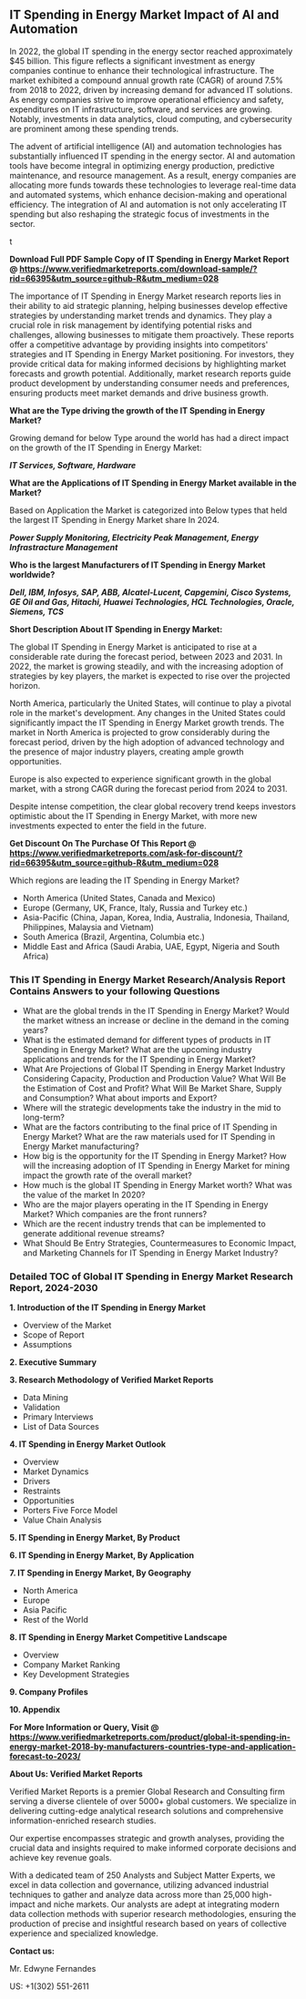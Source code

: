 <h2>IT Spending in Energy Market Impact of AI and Automation</h2><p>In 2022, the global IT spending in the energy sector reached approximately $45 billion. This figure reflects a significant investment as energy companies continue to enhance their technological infrastructure. The market exhibited a compound annual growth rate (CAGR) of around 7.5% from 2018 to 2022, driven by increasing demand for advanced IT solutions. As energy companies strive to improve operational efficiency and safety, expenditures on IT infrastructure, software, and services are growing. Notably, investments in data analytics, cloud computing, and cybersecurity are prominent among these spending trends.</p><p>The advent of artificial intelligence (AI) and automation technologies has substantially influenced IT spending in the energy sector. AI and automation tools have become integral in optimizing energy production, predictive maintenance, and resource management. As a result, energy companies are allocating more funds towards these technologies to leverage real-time data and automated systems, which enhance decision-making and operational efficiency. The integration of AI and automation is not only accelerating IT spending but also reshaping the strategic focus of investments in the sector.</p>t</p><p id="" class=""><strong>Download Full PDF Sample Copy of IT Spending in Energy Market Report @ <a href="https://www.verifiedmarketreports.com/download-sample/?rid=66395&utm_source=github-R&utm_medium=028" target="_blank">https://www.verifiedmarketreports.com/download-sample/?rid=66395&utm_source=github-R&utm_medium=028</a></strong></p><p>The importance of&nbsp;IT Spending in Energy Market research reports lies in their ability to aid strategic planning, helping businesses develop effective strategies by understanding market trends and dynamics. They play a crucial role in risk management by identifying potential risks and challenges, allowing businesses to mitigate them proactively. These reports offer a competitive advantage by providing insights into competitors' strategies and IT Spending in Energy Market positioning. For investors, they provide critical data for making informed decisions by highlighting market forecasts and growth potential. Additionally, market research reports guide product development by understanding consumer needs and preferences, ensuring products meet market demands and drive business growth.</p><p><strong>What are the&nbsp;Type driving the growth of the IT Spending in Energy Market?</strong></p><p id="" class="">Growing demand for below Type around the world has had a direct impact on the growth of the IT Spending in Energy Market:</p><em><strong>IT Services, Software, Hardware</strong></em></p><strong>What are the&nbsp;Applications&nbsp;of IT Spending in Energy Market available in the Market?</strong></p><p id="" class="">Based on Application the Market is categorized into Below types that held the largest IT Spending in Energy Market share In 2024.</p><em><strong>Power Supply Monitoring, Electricity Peak Management, Energy Infrastracture Management</strong></em></p><strong>Who is the largest Manufacturers of IT Spending in Energy Market worldwide?</strong></p><p><em><strong>Dell, IBM, Infosys, SAP, ABB, Alcatel-Lucent, Capgemini, Cisco Systems, GE Oil and Gas, Hitachi, Huawei Technologies, HCL Technologies, Oracle, Siemens, TCS</strong></em></p><p id="" class=""><strong>Short Description About IT Spending in Energy Market:</strong></p><p>The global IT Spending in Energy Market is anticipated to rise at a considerable rate during the forecast period, between 2023 and 2031. In 2022, the market is growing steadily, and with the increasing adoption of strategies by key players, the market is expected to rise over the projected horizon.</p><p>North America, particularly the United States, will continue to play a pivotal role in the market's development. Any changes in the United States could significantly impact the IT Spending in Energy Market growth trends. The market in North America is projected to grow considerably during the forecast period, driven by the high adoption of advanced technology and the presence of major industry players, creating ample growth opportunities.</p><p>Europe is also expected to experience significant growth in the global market, with a strong CAGR during the forecast period from 2024 to 2031.</p><p>Despite intense competition, the clear global recovery trend keeps investors optimistic about the IT Spending in Energy Market, with more new investments expected to enter the field in the future.</p><p id="" class=""><strong>Get Discount On The Purchase Of This Report @ <a href="https://www.verifiedmarketreports.com/ask-for-discount/?rid=66395&utm_source=github-R&utm_medium=028" target="_blank">https://www.verifiedmarketreports.com/ask-for-discount/?rid=66395&utm_source=github-R&utm_medium=028</a></strong></p>Which regions are leading the IT Spending in Energy Market?</p><ul><li>North America (United States, Canada and Mexico)</li><li>Europe (Germany, UK, France, Italy, Russia and Turkey etc.)</li><li>Asia-Pacific (China, Japan, Korea, India, Australia, Indonesia, Thailand, Philippines, Malaysia and Vietnam)</li><li>South America (Brazil, Argentina, Columbia etc.)</li><li>Middle East and Africa (Saudi Arabia, UAE, Egypt, Nigeria and South Africa)</li></ul><h3 id="" class="">This IT Spending in Energy Market Research/Analysis Report Contains Answers to your following Questions</h3><ul><li>What are the global trends in the IT Spending in Energy Market? Would the market witness an increase or decline in the demand in the coming years?</li><li>What is the estimated demand for different types of products in IT Spending in Energy Market? What are the upcoming industry applications and trends for the IT Spending in Energy Market?</li><li>What Are Projections of Global IT Spending in Energy Market Industry Considering Capacity, Production and Production Value? What Will Be the Estimation of Cost and Profit? What Will Be Market Share, Supply and Consumption? What about imports and Export?</li><li>Where will the strategic developments take the industry in the mid to long-term?</li><li>What are the factors contributing to the final price of IT Spending in Energy Market? What are the raw materials used for IT Spending in Energy Market manufacturing?</li><li>How big is the opportunity for the IT Spending in Energy Market? How will the increasing adoption of IT Spending in Energy Market for mining impact the growth rate of the overall market?</li><li>How much is the global IT Spending in Energy Market worth? What was the value of the market In 2020?</li><li>Who are the major players operating in the IT Spending in Energy Market? Which companies are the front runners?</li><li>Which are the recent industry trends that can be implemented to generate additional revenue streams?</li><li>What Should Be Entry Strategies, Countermeasures to Economic Impact, and Marketing Channels for IT Spending in Energy Market Industry?</li></ul><h3 id="" class="">Detailed TOC of Global IT Spending in Energy Market Research Report, 2024-2030</h3><p id="" class=""><strong>1. Introduction of the IT Spending in Energy Market</strong></p><ul><li>Overview of the Market</li><li>Scope of Report</li><li>Assumptions</li></ul><p id="" class=""><strong>2. Executive Summary</strong></p><p id="" class=""><strong>3. Research Methodology of Verified Market Reports</strong></p><ul><li>Data Mining</li><li>Validation</li><li>Primary Interviews</li><li>List of Data Sources</li></ul><p id="" class=""><strong>4. IT Spending in Energy Market Outlook</strong></p><ul><li>Overview</li><li>Market Dynamics</li><li>Drivers</li><li>Restraints</li><li>Opportunities</li><li>Porters Five Force Model</li><li>Value Chain Analysis</li></ul><p id="" class=""><strong>5. IT Spending in Energy Market, By Product</strong></p><p id="" class=""><strong>6. IT Spending in Energy Market, By Application</strong></p><p id="" class=""><strong>7. IT Spending in Energy Market, By Geography</strong></p><ul><li>North America</li><li>Europe</li><li>Asia Pacific</li><li>Rest of the World</li></ul><p id="" class=""><strong>8. IT Spending in Energy Market Competitive Landscape</strong></p><ul><li>Overview</li><li>Company Market Ranking</li><li>Key Development Strategies</li></ul><p id="" class=""><strong>9. Company Profiles</strong></p><p id="" class=""><strong>10. Appendix</strong></p><p id="" class=""><strong>For More Information or Query, Visit @ <a href="https://www.verifiedmarketreports.com/product/global-it-spending-in-energy-market-2018-by-manufacturers-countries-type-and-application-forecast-to-2023/" target="_blank">https://www.verifiedmarketreports.com/product/global-it-spending-in-energy-market-2018-by-manufacturers-countries-type-and-application-forecast-to-2023/</a></strong></p><p id="" class=""><strong>About Us: Verified Market Reports</strong></p><p id="" class="">Verified Market Reports is a premier Global Research and Consulting firm serving a diverse clientele of over 5000+ global customers. We specialize in delivering cutting-edge analytical research solutions and comprehensive information-enriched research studies.</p><p id="" class="">Our expertise encompasses strategic and growth analyses, providing the crucial data and insights required to make informed corporate decisions and achieve key revenue goals.</p><p id="" class="">With a dedicated team of 250 Analysts and Subject Matter Experts, we excel in data collection and governance, utilizing advanced industrial techniques to gather and analyze data across more than 25,000 high-impact and niche markets. Our analysts are adept at integrating modern data collection methods with superior research methodologies, ensuring the production of precise and insightful research based on years of collective experience and specialized knowledge.</p><p id="" class=""><strong>Contact us:</strong></p><p id="" class="">Mr. Edwyne Fernandes</p><p id="" class="">US: +1(302) 551-2611</p>